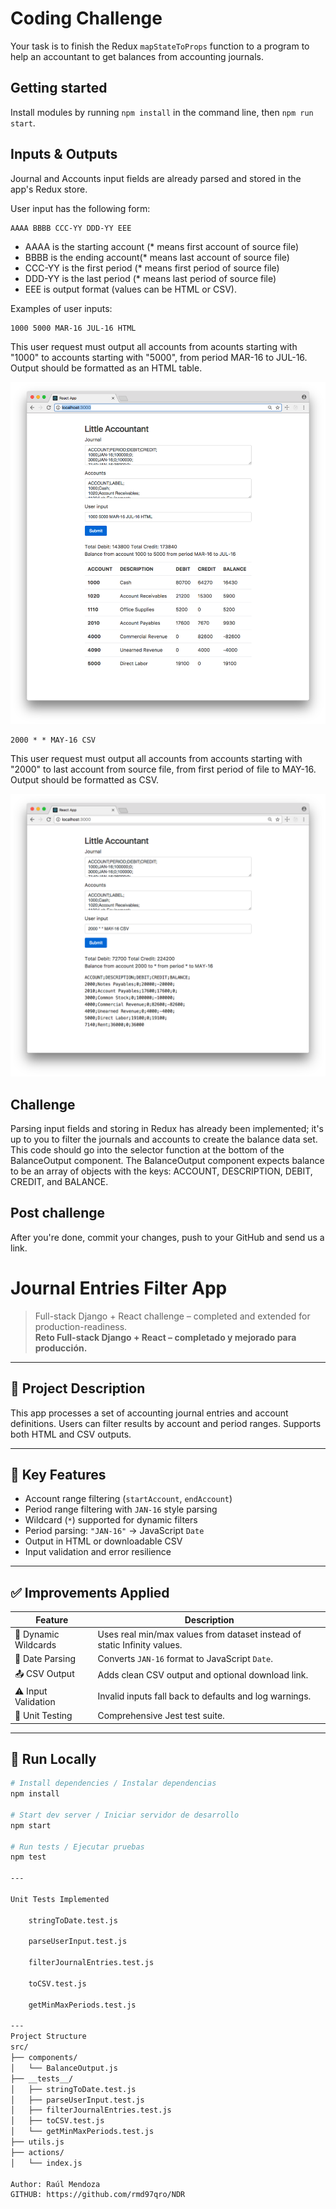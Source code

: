 # Coding Challenge

Your task is to finish the Redux `mapStateToProps` function to a program to help an accountant to get balances from accounting journals.

## Getting started

Install modules by running `npm install` in the command line, then `npm run start`.

## Inputs & Outputs

Journal and Accounts input fields are already parsed and stored in the app's
Redux store.

User input has the following form:

    AAAA BBBB CCC-YY DDD-YY EEE

- AAAA is the starting account (* means first account of source file)
- BBBB is the ending account(* means last account of source file)
- CCC-YY is the first period (* means first period of source file)
- DDD-YY is the last period (* means last period of source file)
- EEE is output format (values can be HTML or CSV).

Examples of user inputs:

    1000 5000 MAR-16 JUL-16 HTML

This user request must output all accounts from acounts starting with "1000" to accounts starting with "5000", from period MAR-16 to JUL-16. Output should be formatted as an HTML table.

![1000 5000 MAR-16 JUL-16 HTML](/example-1.png)

    2000 * * MAY-16 CSV

This user request must output all accounts from accounts starting with "2000" to last account from source file, from first period of file to MAY-16. Output should be formatted as CSV.

![2000 * * MAY-16 CSV](/example-2.png)

## Challenge

Parsing input fields and storing in Redux has already been implemented; it's up to you to filter the journals and accounts to create the balance data set. This code should go into the selector function at the bottom of the BalanceOutput component. The BalanceOutput component expects balance to be an array of objects with the keys: ACCOUNT, DESCRIPTION, DEBIT, CREDIT, and BALANCE.

## Post challenge

After you're done, commit your changes, push to your GitHub and send us a link.

# Journal Entries Filter App

> Full-stack Django + React challenge – completed and extended for production-readiness.  
> **Reto Full-stack Django + React – completado y mejorado para producción.**

---

## 🧾 Project Description 

This app processes a set of accounting journal entries and account definitions. Users can filter results by account and period ranges. Supports both HTML and CSV outputs.

---

## 🧠 Key Features 

- Account range filtering (`startAccount`, `endAccount`)
- Period range filtering with `JAN-16` style parsing
- Wildcard (`*`) supported for dynamic filters
- Period parsing: `"JAN-16"` → JavaScript `Date`
- Output in HTML or downloadable CSV
- Input validation and error resilience

---

## ✅ Improvements Applied 

| Feature               | Description                                                               |
|-----------------------|---------------------------------------------------------------------------|
| 🔁 Dynamic Wildcards  | Uses real min/max values from dataset instead of static Infinity values.  |
| 📅 Date Parsing       | Converts `JAN-16` format to JavaScript `Date`.                            |
| 📤 CSV Output         | Adds clean CSV output and optional download link.                         |
| ⚠️ Input Validation   | Invalid inputs fall back to defaults and log warnings.                    |
| 🧪 Unit Testing       | Comprehensive Jest test suite.                                            |

---

## 🚀 Run Locally 

```bash
# Install dependencies / Instalar dependencias
npm install

# Start dev server / Iniciar servidor de desarrollo
npm start

# Run tests / Ejecutar pruebas
npm test

---

Unit Tests Implemented 

    stringToDate.test.js

    parseUserInput.test.js

    filterJournalEntries.test.js

    toCSV.test.js

    getMinMaxPeriods.test.js

---
Project Structure
src/
├── components/
│   └── BalanceOutput.js
├── __tests__/
│   ├── stringToDate.test.js
│   ├── parseUserInput.test.js
│   ├── filterJournalEntries.test.js
│   ├── toCSV.test.js
│   └── getMinMaxPeriods.test.js
├── utils.js
├── actions/
│   └── index.js

Author: Raúl Mendoza
GITHUB: https://github.com/rmd97qro/NDR
